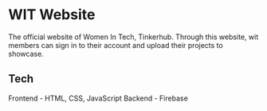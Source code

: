 # WIT Website

The official website of Women In Tech, Tinkerhub.
Through this website, wit members can sign in to their account and upload their projects to showcase.

## Tech
Frontend - HTML, CSS, JavaScript
Backend - Firebase
